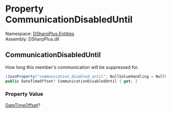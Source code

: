 # Property CommunicationDisabledUntil

Namespace: [DSharpPlus.Entities](DSharpPlus.Entities.md)  
Assembly: DSharpPlus.dll

## <a id="DSharpPlus_Entities_DiscordMember_CommunicationDisabledUntil"></a>CommunicationDisabledUntil

How long this member's communication will be suppressed for.

```csharp
[JsonProperty("communication_disabled_until", NullValueHandling = NullValueHandling.Include)]
public DateTimeOffset? CommunicationDisabledUntil { get; }
```

### Property Value

[DateTimeOffset](https://learn.microsoft.com/dotnet/api/system.datetimeoffset)?

